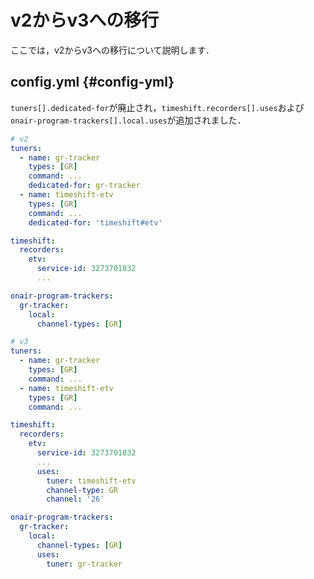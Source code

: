 # v2からv3への移行

ここでは，v2からv3への移行について説明します．

## config.yml {#config-yml}

`tuners[].dedicated-for`が廃止され，`timeshift.recorders[].uses`および
`onair-program-trackers[].local.uses`が追加されました．

```yaml
# v2
tuners:
  - name: gr-tracker
    types: [GR]
    command: ...
    dedicated-for: gr-tracker
  - name: timeshift-etv
    types: [GR]
    command: ...
    dedicated-for: 'timeshift#etv'

timeshift:
  recorders:
    etv:
      service-id: 3273701032
      ...

onair-program-trackers:
  gr-tracker:
    local:
      channel-types: [GR]

# v3
tuners:
  - name: gr-tracker
    types: [GR]
    command: ...
  - name: timeshift-etv
    types: [GR]
    command: ...

timeshift:
  recorders:
    etv:
      service-id: 3273701032
      ...
      uses:
        tuner: timeshift-etv
        channel-type: GR
        channel: '26'

onair-program-trackers:
  gr-tracker:
    local:
      channel-types: [GR]
      uses:
        tuner: gr-tracker
```
